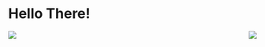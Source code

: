 # Hello There!

<a href="https://github.com/Bastian1110">
  <img align="center" src="https://github-readme-stats.vercel.app/api?username=Bastian1110&show_icons=true&theme=cobalt" />
</a>

<a href="https://github.com/Bastian1110">
  <img align="right" src="https://github-readme-stats.vercel.app/api/top-langs/?username=Bastian1110&layout=compact&theme=cobalt&langs_count=8" />
</a>
